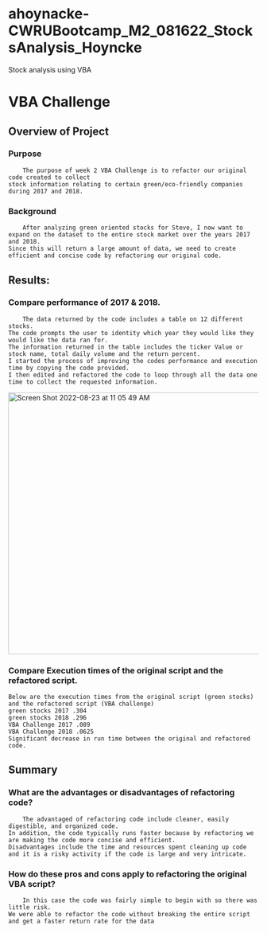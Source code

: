 # ahoynacke-CWRUBootcamp_M2_081622_StocksAnalysis_Hoyncke
Stock analysis using VBA 


# VBA Challenge 

## Overview of Project

### Purpose 
        The purpose of week 2 VBA Challenge is to refactor our original code created to collect 
    stock information relating to certain green/eco-friendly companies during 2017 and 2018. 

### Background
        After analyzing green oriented stocks for Steve, I now want to expand on the dataset to the entire stock market over the years 2017 and 2018. 
    Since this will return a large amount of data, we need to create efficient and concise code by refactoring our original code.
    
## Results: 

### Compare performance of 2017 & 2018. 
        The data returned by the code includes a table on 12 different stocks. 
    The code prompts the user to identity which year they would like they would like the data ran for. 
    The information returned in the table includes the ticker Value or stock name, total daily volume and the return percent. 
    I started the process of improving the codes performance and execution time by copying the code provided. 
    I then edited and refactored the code to loop through all the data one time to collect the requested information. 

     
<img width="526" alt="Screen Shot 2022-08-23 at 11 05 49 AM" src="https://user-images.githubusercontent.com/111096384/186202965-6be47650-dae7-4955-b4ad-08bab78f31fd.png">


### Compare Execution times of the original script and the refactored script.
    Below are the execution times from the original script (green stocks) and the refactored script (VBA challenge)
    green stocks 2017 .304
    green stocks 2018 .296
    VBA Challenge 2017 .089
    VBA Challenge 2018 .0625
    Significant decrease in run time between the original and refactored code. 
## Summary 

### What are the advantages or disadvantages of refactoring code?
        The advantaged of refactoring code include cleaner, easily digestible, and organized code. 
    In addition, the code typically runs faster because by refactoring we are making the code more concise and efficient. 
    Disadvantages include the time and resources spent cleaning up code and it is a risky activity if the code is large and very intricate. 

### How do these pros and cons apply to refactoring the original VBA script?
        In this case the code was fairly simple to begin with so there was little risk. 
    We were able to refactor the code without breaking the entire script and get a faster return rate for the data 
